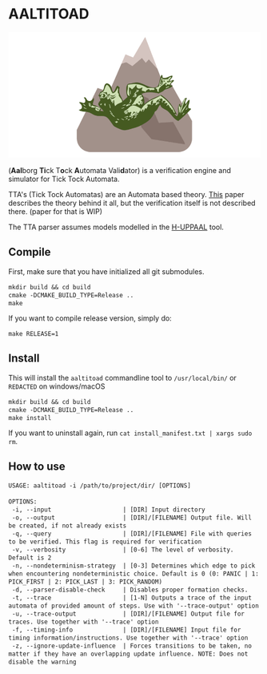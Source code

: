 # AALTITOAD

![logo](AALTITOAD_LOGO_SMALLER.png)

(**Aal**borg **Ti**ck T**o**ck **A**utomata Vali**d**ator) is a verification engine and simulator for Tick Tock Automata. 

TTA's (Tick Tock Automatas) are an Automata based theory. [This](https://projekter.aau.dk/projekter/da/studentthesis/tick-tock-automata-a-modelling-formalism-for-real-world-industrial-systems(8cb83e04-9b9a-4261-b457-1d09d85e593e).html) paper describes the theory behind it all, but the verification itself is not described there. (paper for that is WIP)

The TTA parser assumes models modelled in the [H-UPPAAL](https://github.com/DEIS-Tools/H-Uppaal) tool.  

## Compile
First, make sure that you have initialized all git submodules.
```
mkdir build && cd build
cmake -DCMAKE_BUILD_TYPE=Release ..
make
```
If you want to compile release version, simply do:
```
make RELEASE=1
```

## Install
This will install the `aaltitoad` commandline tool to `/usr/local/bin/` or `REDACTED` on windows/macOS  
```
mkdir build && cd build
cmake -DCMAKE_BUILD_TYPE=Release ..
make install
```

If you want to uninstall again, run `cat install_manifest.txt | xargs sudo rm`.

## How to use
```
USAGE: aaltitoad -i /path/to/project/dir/ [OPTIONS]

OPTIONS:
 -i, --input	                | [DIR] Input directory
 -o, --output	                | [DIR]/[FILENAME] Output file. Will be created, if not already exists
 -q, --query	                | [DIR]/[FILENAME] File with queries to be verified. This flag is required for verification
 -v, --verbosity                | [0-6] The level of verbosity. Default is 2
 -n, --nondeterminism-strategy	| [0-3] Determines which edge to pick when encountering nondeterministic choice. Default is 0 (0: PANIC | 1: PICK_FIRST | 2: PICK_LAST | 3: PICK_RANDOM)
 -d, --parser-disable-check     | Disables proper formation checks.
 -t, --trace	                | [1-N] Outputs a trace of the input automata of provided amount of steps. Use with '--trace-output' option
 -u, --trace-output             | [DIR]/[FILENAME] Output file for traces. Use together with '--trace' option
 -f, --timing-info              | [DIR]/[FILENAME] Input file for timing information/instructions. Use together with '--trace' option
 -z, --ignore-update-influence	| Forces transitions to be taken, no matter if they have an overlapping update influence. NOTE: Does not disable the warning
```

